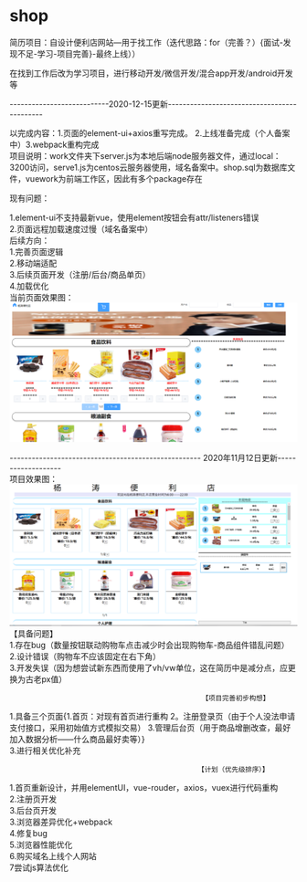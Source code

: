 # shop
简历项目：自设计便利店网站—用于找工作（迭代思路：for（完善？）{面试-发现不足-学习-项目完善}-最终上线））

在找到工作后改为学习项目，进行移动开发/微信开发/混合app开发/android开发等  

---------------------------2020-12-15更新--------------------------------------------

以完成内容：1.页面的element-ui+axios重写完成。 2.上线准备完成（个人备案中）3.webpack重构完成  
项目说明：work文件夹下server.js为本地后端node服务器文件，通过local：3200访问，serve1.js为centos云服务器使用，域名备案中。shop.sql为数据库文件，vuework为前端工作区，因此有多个package存在  

现有问题：

1.element-ui不支持最新vue，使用element按钮会有attr/listeners错误  
2.页面远程加载速度过慢（域名备案中）  
后续方向：  
1.完善页面逻辑  
2.移动端适配  
3.后续页面开发（注册/后台/商品单页）  
4.加载优化  
当前页面效果图：  
![image](https://github.com/yt-fool/shop/blob/master/img2.jpg)   

 ---------------------------------------------------- 2020年11月12日更新-------------------  
 项目效果图：  
![image](https://github.com/yt-fool/shop/blob/master/img1.png)    
                                                        【具备问题】        
1.存在bug（数量按钮联动购物车点击减少时会出现购物车-商品组件错乱问题）    
2.设计错误（购物车不应该固定在右下角）  
3.开发失误（因为想尝试新东西而使用了vh/vw单位，这在简历中是减分点，应更换为古老px值）  

                                                   【项目完善初步构想】
1.具备三个页面{1.首页：对现有首页进行重构  2。注册登录页（由于个人没法申请支付接口，采用初始值方式模拟交易）  3.管理后台页（用于商品增删改查，最好加入数据分析——什么商品最好卖等）}   
3.进行相关优化补充  

                                                  【计划（优先级排序）】
1.首页重新设计，并用elementUI，vue-rouder，axios，vuex进行代码重构  
2.注册页开发  
3.后台页开发  
3.浏览器差异优化+webpack  
4.修复bug  
5.浏览器性能优化  
6.购买域名上线个人网站  
7尝试js算法优化  
                                                     

